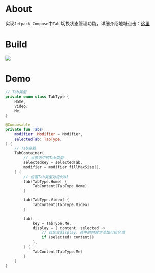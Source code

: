 # About

实现`Jetpack Compose`中`Tab`
切换状态管理功能，详细介绍地址点击：[这里](https://juejin.cn/post/7327562275107536911)

# Build

[![](https://jitpack.io/v/zj565061763/compose-tab-container.svg)](https://jitpack.io/#zj565061763/compose-tab-container)

# Demo

```kotlin
// Tab类型
private enum class TabType {
    Home,
    Video,
    Me,
}

@Composable
private fun Tabs(
    modifier: Modifier = Modifier,
    selectedTab: TabType,
) {
    // Tab容器
    TabContainer(
        // 当前选中的Tab类型
        selectedKey = selectedTab,
        modifier = modifier.fillMaxSize(),
    ) {
        // 设置Tab类型对应的UI
        tab(TabType.Home) {
            TabContent(TabType.Home)
        }

        tab(TabType.Video) {
            TabContent(TabType.Video)
        }

        tab(
            key = TabType.Me,
            display = { content, selected ->
                // 自定义display，选中的时候才添加可组合项
                if (selected) content()
            },
        ) {
            TabContent(TabType.Me)
        }
    }
}
```